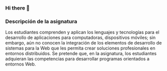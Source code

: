 ### Hi there 👋

<!--
**Jorge-Sorto/Jorge-Sorto** is a ✨ _special_ ✨ repository because its `README.md` (this file) appears on your GitHub profile. -->

### Descripción de la asignatura
Los estudiantes comprenden y aplican los lenguajes y 
tecnologías para el desarrollo de aplicaciones para 
computadoras,  dispositivos  móviles;  sin  embargo,  aún  no 
conocen  la  integración  de  los  elementos  de  desarrollo  de 
sistemas para la Web que les permita crear soluciones 
profesionales en entornos distribuidos. Se pretende que, en la 
asignatura,  los  estudiantes  adquieran  las  competencias  para 
desarrollar programas orientados a entornos Web.
